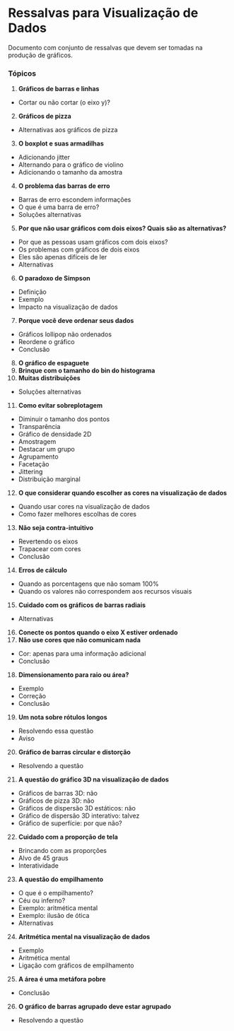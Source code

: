 # Ressalvas para Visualização de Dados

Documento com conjunto de ressalvas que devem ser tomadas na produção de gráficos.

### Tópicos

1. **Gráficos de barras e linhas**
- Cortar ou não cortar (o eixo y)?
2. **Gráficos de pizza**
- Alternativas aos gráficos de pizza
3. **O boxplot e suas armadilhas**
- Adicionando jitter
- Alternando para o gráfico de violino
- Adicionando o tamanho da amostra
4. **O problema das barras de erro**
- Barras de erro escondem informações
- O que é uma barra de erro?
- Soluções alternativas
5. **Por que não usar gráficos com dois eixos? Quais são as alternativas?**
- Por que as pessoas usam gráficos com dois eixos?
- Os problemas com gráficos de dois eixos
- Eles são apenas difíceis de ler
- Alternativas
6. **O paradoxo de Simpson**
- Definição
- Exemplo
- Impacto na visualização de dados
7. **Porque você deve ordenar seus dados**
- Gráficos lollipop não ordenados
- Reordene o gráfico
- Conclusão
8. **O gráfico de espaguete**
9. **Brinque com o tamanho do bin do histograma**
10. **Muitas distribuições**
- Soluções alternativas
11. **Como evitar sobreplotagem**
- Diminuir o tamanho dos pontos
- Transparência
- Gráfico de densidade 2D
- Amostragem
- Destacar um grupo
- Agrupamento
- Facetação
- Jittering
- Distribuição marginal
12. **O que considerar quando escolher as cores na visualização de dados**
- Quando usar cores na visualização de dados
- Como fazer melhores escolhas de cores
13. **Não seja contra-intuitivo**
- Revertendo os eixos
- Trapacear com cores
- Conclusão
14. **Erros de cálculo**
- Quando as porcentagens que não somam 100%
- Quando os valores não correspondem aos recursos visuais
15. **Cuidado com os gráficos de barras radiais**
- Alternativas
16. **Conecte os pontos quando o eixo X estiver ordenado**
17. **Não use cores que não comunicam nada**
- Cor: apenas para uma informação adicional
- Conclusão
18. **Dimensionamento para raio ou área?**
- Exemplo
- Correção
- Conclusão
19. **Um nota sobre rótulos longos**
- Resolvendo essa questão
- Aviso
20. **Gráfico de barras circular e distorção**
- Resolvendo a questão
21. **A questão do gráfico 3D na visualização de dados**
- Gráficos de barras 3D: não
- Gráficos de pizza 3D: não
- Gráficos de dispersão 3D estáticos: não
- Gráfico de dispersão 3D interativo: talvez
- Gráfico de superfície: por que não?
22. **Cuidado com a proporção de tela**
- Brincando com as proporções
- Alvo de 45 graus
- Interatividade
23. **A questão do empilhamento**
- O que é o empilhamento?
- Céu ou inferno?
- Exemplo: aritmética mental
- Exemplo: ilusão de ótica
- Alternativas
24. **Aritmética mental na visualização de dados**
- Exemplo
- Aritmética mental
- Ligação com gráficos de empilhamento
25. **A área é uma metáfora pobre**
- Conclusão
26. **O gráfico de barras agrupado deve estar agrupado**
- Resolvendo a questão
